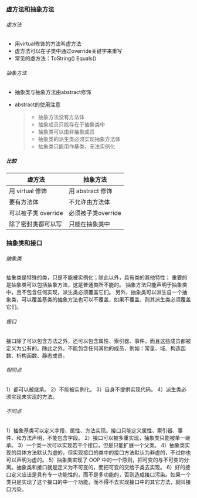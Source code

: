 ### 虚方法和抽象方法

###### 虚方法

* 用virtual修饰的方法叫虚方法
* 虚方法可以在子类中通过override关键字来重写
* 常见的虚方法：ToString()  Equals()



###### 抽象方法

* 抽象类与抽象方法由abstract修饰

* abstract的使用注意

  > * 抽象方法没有方法体
  > * 抽象成员只能存在于抽象类中
  > * 抽象类可以由非抽象成员
  > * 抽象类的派生类必须实现抽象方法体
  > * 抽象类只能用作基类，无法实例化



##### 比较

| 虚方法              | 抽象方法           |
| ------------------- | ------------------ |
| 用 virtual 修饰     | 用 abstract 修饰   |
| 要有方法体          | 不允许由方法体     |
| 可以被子类 override | 必须被子类override |
| 除了密封类都可以写  | 只能在抽象类中     |



### 抽象类和接口

###### 抽象类
抽象类是特殊的类，只是不能被实例化；除此以外，具有类的其他特性；
重要的是抽象类可以包括抽象方法，这是普通类所不能的。
抽象方法只能声明于抽象类中，且不包含任何实现，派生类必须覆盖它们。
另外，抽象类可以派生自一个抽象类，可以覆盖基类的抽象方法也可以不覆盖，如果不覆盖，则其派生类必须覆盖它们。

###### 接口
接口除了可以包含方法之外，还可以包含属性、索引器、事件，而且这些成员都被定义为公有的。除此之外，不能包含任何其他的成员，例如：常量、域、构造函数、析构函数、静态成员。

###### 相同点
1）都可以被继承。
2）不能被实例化。
3）自身不提供实现代码。
4）派生类必须实现未实现的方法。

###### 不同点
1）抽象基类可以定义字段、属性、方法实现。接口只能定义属性、索引器、事件、和方法声明，不能包含字段。
2）接口可以被多重实现，抽象类只能被单一继承。
3）一个类一次可以实现若干个接口，但是只能扩展一个父类。
4）抽象类实现的具体方法默认为虚的，但实现接口的类中的接口方法默认为非虚的，不过你也可以声明为虚的。
5）抽象类实现了 OOP 中的一个原则，把可变的与不可变的分离。抽象类和接口就是定义为不可变的，而把可变的交给子类去实现。
6）好的接口定义应该是具有专一功能性的，而不是多功能的，否则造成接口污染。如果一个类只是实现了这个接口的中一个功能，而不得不去实现接口中的其它方法，就叫接口污染。